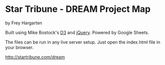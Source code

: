 Star Tribune - DREAM Project Map
================

by Frey Hargarten

Built using Mike Bostock's [D3](https://github.com/mbostock/d3) and [jQuery](https://github.com/jquery/jquery). Powered by Google Sheets.

The files can be run in any live server setup. Just open the index.html file in your browser.

http://startribune.com/dream

